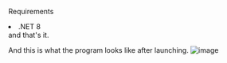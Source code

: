 Requirements
<li>.NET 8</li>
and that's it.

And this is what the program looks like after launching.
![image](https://github.com/user-attachments/assets/bcf5a05a-137f-4626-b4d8-0642b730f947)
